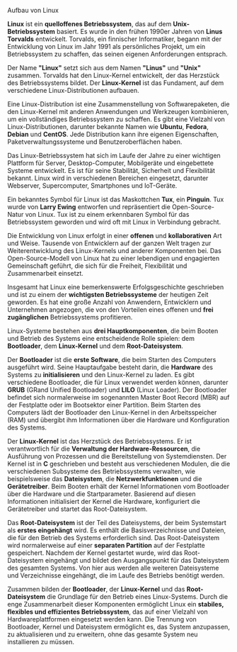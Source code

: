Aufbau von Linux 

**Linux** ist ein **quelloffenes Betriebssystem**, das auf dem **Unix-Betriebssystem** basiert. Es wurde in den frühen 1990er Jahren von **Linus Torvalds** entwickelt. Torvalds, ein finnischer Informatiker, begann mit der Entwicklung von Linux im Jahr 1991 als persönliches Projekt, um ein Betriebssystem zu schaffen, das seinen eigenen Anforderungen entsprach.

Der Name **"Linux"** setzt sich aus dem Namen **"Linus"** und **"Unix"** zusammen. Torvalds hat den Linux-Kernel entwickelt, der das Herzstück des Betriebssystems bildet. Der **Linux-Kernel** ist das Fundament, auf dem verschiedene Linux-Distributionen aufbauen.

Eine Linux-Distribution ist eine Zusammenstellung von Softwarepaketen, die den Linux-Kernel mit anderen Anwendungen und Werkzeugen kombinieren, um ein vollständiges Betriebssystem zu schaffen. Es gibt eine Vielzahl von Linux-Distributionen, darunter bekannte Namen wie **Ubuntu**, **Fedora**, **Debian** und **CentOS**. Jede Distribution kann ihre eigenen Eigenschaften, Paketverwaltungssysteme und Benutzeroberflächen haben.

Das Linux-Betriebssystem hat sich im Laufe der Jahre zu einer wichtigen Plattform für Server, Desktop-Computer, Mobilgeräte und eingebettete Systeme entwickelt. Es ist für seine Stabilität, Sicherheit und Flexibilität bekannt. Linux wird in verschiedenen Bereichen eingesetzt, darunter Webserver, Supercomputer, Smartphones und IoT-Geräte.

Ein bekanntes Symbol für Linux ist das Maskottchen **Tux**, ein **Pinguin**. Tux wurde von **Larry Ewing** entworfen und repräsentiert die Open-Source-Natur von Linux. Tux ist zu einem erkennbaren Symbol für das Betriebssystem geworden und wird oft mit Linux in Verbindung gebracht.

Die Entwicklung von Linux erfolgt in einer **offenen** und **kollaborativen** Art und Weise. Tausende von Entwicklern auf der ganzen Welt tragen zur Weiterentwicklung des Linux-Kernels und anderer Komponenten bei. Das Open-Source-Modell von Linux hat zu einer lebendigen und engagierten Gemeinschaft geführt, die sich für die Freiheit, Flexibilität und Zusammenarbeit einsetzt.

Insgesamt hat Linux eine bemerkenswerte Erfolgsgeschichte geschrieben und ist zu einem der **wichtigsten Betriebssysteme** der heutigen Zeit geworden. Es hat eine große Anzahl von Anwendern, Entwicklern und Unternehmen angezogen, die von den Vorteilen eines offenen und **frei zugänglichen** Betriebssystems profitieren.

Linux-Systeme bestehen aus **drei Hauptkomponenten**, die beim Booten und Betrieb des Systems eine entscheidende Rolle spielen: dem **Bootloader**, dem **Linux-Kernel** und dem **Root-Dateisystem**.

Der **Bootloader** ist die **erste Software**, die beim Starten des Computers ausgeführt wird. Seine Hauptaufgabe besteht darin, die **Hardware** des Systems zu **initialisieren** und den Linux-Kernel zu laden. Es gibt verschiedene Bootloader, die für Linux verwendet werden können, darunter **GRUB** (GRand Unified Bootloader) und **LILO** (Linux Loader). Der Bootloader befindet sich normalerweise im sogenannten Master Boot Record (MBR) auf der Festplatte oder im Bootsektor einer Partition. Beim Starten des Computers lädt der Bootloader den Linux-Kernel in den Arbeitsspeicher (RAM) und übergibt ihm Informationen über die Hardware und Konfiguration des Systems.

Der **Linux-Kernel** ist das Herzstück des Betriebssystems. Er ist verantwortlich für die **Verwaltung der Hardware-Ressourcen**, die Ausführung von Prozessen und die Bereitstellung von Systemdiensten. Der Kernel ist in **C** geschrieben und besteht aus verschiedenen Modulen, die die verschiedenen Subsysteme des Betriebssystems verwalten, wie beispielsweise das **Dateisystem**, die **Netzwerkfunktionen** und die **Gerätetreiber**. Beim Booten erhält der Kernel Informationen vom Bootloader über die Hardware und die Startparameter. Basierend auf diesen Informationen initialisiert der Kernel die Hardware, konfiguriert die Gerätetreiber und startet das Root-Dateisystem.

Das **Root-Dateisystem** ist der Teil des Dateisystems, der beim Systemstart als **erstes eingehängt** wird. Es enthält die Basisverzeichnisse und Dateien, die für den Betrieb des Systems erforderlich sind. Das Root-Dateisystem wird normalerweise auf einer **separaten Partition** auf der Festplatte gespeichert. Nachdem der Kernel gestartet wurde, wird das Root-Dateisystem eingehängt und bildet den Ausgangspunkt für das Dateisystem des gesamten Systems. Von hier aus werden alle weiteren Dateisysteme und Verzeichnisse eingehängt, die im Laufe des Betriebs benötigt werden.

Zusammen bilden der **Bootloader**, der **Linux-Kernel** und das **Root-Dateisystem** die Grundlage für den Betrieb eines Linux-Systems. Durch die enge Zusammenarbeit dieser Komponenten ermöglicht Linux ein **stabiles, flexibles und effizientes Betriebssystem**, das auf einer Vielzahl von Hardwareplattformen eingesetzt werden kann. Die Trennung von Bootloader, Kernel und Dateisystem ermöglicht es, das System anzupassen, zu aktualisieren und zu erweitern, ohne das gesamte System neu installieren zu müssen.

